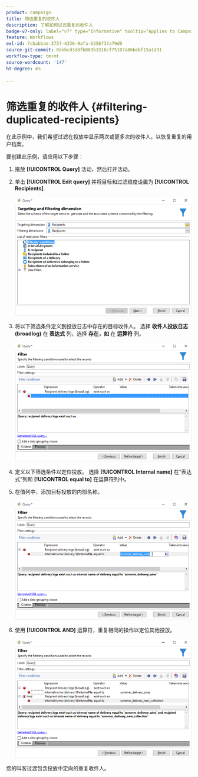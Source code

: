 ```yaml
---
product: campaign
title: 筛选重复的收件人
description: 了解如何过滤重复的收件人
badge-v7-only: label="v7" type="Informative" tooltip="Applies to Campaign Classic v7 only"
feature: Workflows
exl-id: 7cbabbae-375f-4336-9afa-6356f37a79d0
source-git-commit: 8debcd3d8fb883b3316cf75187a86bebf15a1d31
workflow-type: tm+mt
source-wordcount: '147'
ht-degree: 4%

---
```


# 筛选重复的收件人 {#filtering-duplicated-recipients}



在此示例中，我们希望过滤在投放中显示两次或更多次的收件人，以恢复重复的用户档案。

要创建此示例，请应用以下步骤：

1. 拖放 **[!UICONTROL Query]** 活动，然后打开活动。
1. 单击 **[!UICONTROL Edit query]** 并将目标和过滤维度设置为 **[!UICONTROL Recipients]**.

   ![](assets/query_recipients_1.png)

1. 将以下筛选条件定义到投放日志中存在的目标收件人。 选择 **收件人投放日志(broadlog)** 在 **表达式** 列，选择 **存在，如** 在 **运算符** 列。

   ![](assets/query_recipients_2.png)

1. 定义以下筛选条件以定位投放。 选择 **[!UICONTROL Internal name]** 在“表达式”列和 **[!UICONTROL equal to]** 在运算符列中。
1. 在值列中，添加目标投放的内部名称。

   ![](assets/query_recipients_3.png)

1. 使用 **[!UICONTROL AND]** 运算符，重复相同的操作以定位其他投放。

   ![](assets/query_recipients_4.png)

您的叫客过渡包含投放中定向的重复收件人。
